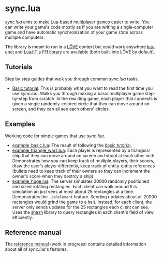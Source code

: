 # sync.lua

*sync.lua* aims to make Lua-based multiplayer games easier to write. You can write your game's code mostly as if you are writing a single-computer game and have automatic synchronization of your game state across multiple computers.

The library is meant to run in a [LÖVE](https://love2d.org/) context but could work anywhere [lua-enet](http://leafo.net/lua-enet/) and [LuaJIT's FFI library](http://luajit.org/ext_ffi.html) are available (both built-into LÖVE by default).

## Tutorials

Step by step guides that walk you through common *sync.lua* tasks.

- [Basic tutorial](./docs/tutorial_basic.md): This is probably what you want to read the first time you use *sync.lua*. Walks you through making a basic multiplayer game step-by-step from scratch. In the resulting game, each player that connects is given a single randomly-colored circle that they can move around on screen, and they can all see each others' circles.

## Examples

Working code for simple games that use *sync.lua*.

- [example_basic.lua](./example_basic.lua): The result of following the [basic tutorial](./docs/tutorial_basic.md).
- [example_triangle_warz.lua](./example_triangle_warz.lua): Each player is represented by a triangular ship that they can move around on screen and shoot at each other with. Demonstrates how you can keep track of multiple players, their scores, draw the user's player differently, keep track of entity-entity references (bullets need to keep track of their owners so they can increment the owner's score when they destroy a ship).
- [example_huge.lua](./example_huge.lua): The server simulates 20000 randomly positioned and sized rotating rectangles. Each client can walk around this simulation an just sees at most about 25 rectangles at a time. Demonstrates the `.isRelevant` feature. Sending updates about all 20000 rectangles would grind the game to a halt. Instead, for each client, the server only sends updates for the 25 rectangles each client can see. Uses the [shash](https://github.com/rxi/shash/blob/master/shash.lua) library to query rectangles in each client's field of view efficiently.

## Reference manual

The [reference manual](./docs/reference.md) (work in progress) contains detailed information about all of *sync.lua*'s features.
